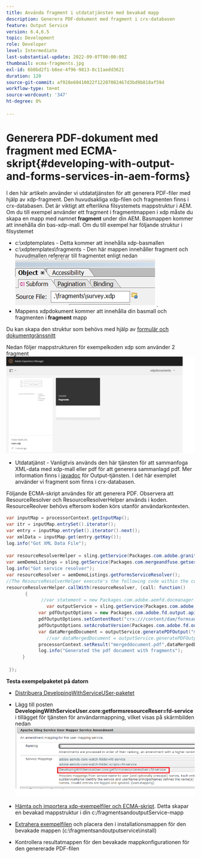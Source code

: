 ```yaml
---
title: Använda fragment i utdatatjänsten med bevakad mapp
description: Generera PDF-dokument med fragment i crx-databasen
feature: Output Service
version: 6.4,6.5
topic: Development
role: Developer
level: Intermediate
last-substantial-update: 2022-09-07T00:00:00Z
thumbnail: ecma-fragments.jpg
exl-id: 6b0bd2f1-b8ee-4f96-9813-8c11aedd3621
duration: 120
source-git-commit: af928e60410022f12207082467d3bd9b818af59d
workflow-type: tm+mt
source-wordcount: '347'
ht-degree: 0%

---
```


# Generera PDF-dokument med fragment med ECMA-skript{#developing-with-output-and-forms-services-in-aem-forms}


I den här artikeln använder vi utdatatjänsten för att generera PDF-filer med hjälp av xdp-fragment. Den huvudsakliga xdp-filen och fragmenten finns i crx-databasen. Det är viktigt att efterlikna filsystemets mappstruktur i AEM. Om du till exempel använder ett fragment i fragmentmappen i xdp måste du skapa en mapp med namnet **fragment** under din AEM. Basmappen kommer att innehålla din bas-xdp-mall. Om du till exempel har följande struktur i filsystemet
* c:\xdptemplates - Detta kommer att innehålla xdp-basmallen
* c:\xdptemplates\fragments - Den här mappen innehåller fragment och huvudmallen refererar till fragmentet enligt nedan
  ![fragment-xdp](assets/survey-fragment.png).
* Mappens xdpdokument kommer att innehålla din basmall och fragmenten i **fragment** mapp

Du kan skapa den struktur som behövs med hjälp av [formulär och dokumentgränssnitt](http://localhost:4502/aem/forms.html/content/dam/formsanddocuments)

Nedan följer mappstrukturen för exempelkoden xdp som använder 2 fragment
![formulär&amp;dokument](assets/fragment-folder-structure-ui.png)


* Utdatatjänst - Vanligtvis används den här tjänsten för att sammanfoga XML-data med xdp-mall eller pdf för att generera sammanlagd pdf. Mer information finns i [javadoc](https://helpx.adobe.com/experience-manager/6-5/forms/javadocs/index.html?com/adobe/fd/output/api/OutputService.html) för Output-tjänsten. I det här exemplet använder vi fragment som finns i crx-databasen.


Följande ECMA-skript användes för att generera PDF. Observera att ResourceResolver och ResourceResolverHelper används i koden. ResourceReolver behövs eftersom koden körs utanför användarkontexten.

```java
var inputMap = processorContext.getInputMap();
var itr = inputMap.entrySet().iterator();
var entry = inputMap.entrySet().iterator().next();
var xmlData = inputMap.get(entry.getKey());
log.info("Got XML Data File");

var resourceResolverHelper = sling.getService(Packages.com.adobe.granite.resourceresolverhelper.ResourceResolverHelper);
var aemDemoListings = sling.getService(Packages.com.mergeandfuse.getserviceuserresolver.GetResolver);
log.info("Got service resolver");
var resourceResolver = aemDemoListings.getFormsServiceResolver();
//The ResourceResolverHelper execute's the following code within the context of the resourceResolver 
resourceResolverHelper.callWith(resourceResolver, {call: function()
       {
             //var statement = new Packages.com.adobe.aemfd.docmanager.Document("/content/dam/formsanddocuments/xdpdocuments/main.xdp",resourceResolver);
               var outputService = sling.getService(Packages.com.adobe.fd.output.api.OutputService);
            var pdfOutputOptions = new Packages.com.adobe.fd.output.api.PDFOutputOptions();
            pdfOutputOptions.setContentRoot("crx:///content/dam/formsanddocuments/xdpdocuments");
            pdfOutputOptions.setAcrobatVersion(Packages.com.adobe.fd.output.api.AcrobatVersion.Acrobat_11);
            var dataMergedDocument = outputService.generatePDFOutput("main.xdp",xmlData,pdfOutputOptions);
               //var dataMergedDocument = outputService.generatePDFOutput(statement,xmlData,pdfOutputOptions);
            processorContext.setResult("mergeddocument.pdf",dataMergedDocument);
            log.info("Generated the pdf document with fragments");
      }

 });
```

**Testa exempelpaketet på datorn**
* [Distribuera DevelopingWithServiceUSer-paketet](assets/DevelopingWithServiceUser.jar)
* Lägg till posten **DevelopingWithServiceUser.core:getformsresourceReser=fd-service** i tillägget för tjänsten för användarmappning, vilket visas på skärmbilden nedan
  ![tillägg för användarmappning](assets/user-mapper-service-amendment.png)
* [Hämta och importera xdp-exempelfiler och ECMA-skript](assets/watched-folder-fragments-ecma.zip).
Detta skapar en bevakad mappstruktur i din c:/fragmentsandoutputService-mapp

* [Extrahera exempelfilen](assets/usingFragmentsSampleData.zip) och placera den i installationsmappen för den bevakade mappen (c:\fragmentsandoutputservice\install)

* Kontrollera resultatmappen för den bevakade mappkonfigurationen för den genererade PDF-filen
